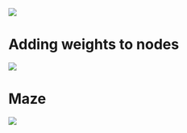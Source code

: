![](https://github.com/Patriciu1501/gifs/blob/main/New%20Project.gif)
# Adding weights to nodes
![](https://github.com/Patriciu1501/gifs/blob/main/New%20Project%20(1).gif)
# Maze
![](https://github.com/Patriciu1501/gifs/blob/main/New%20Project%20(2).gif)
